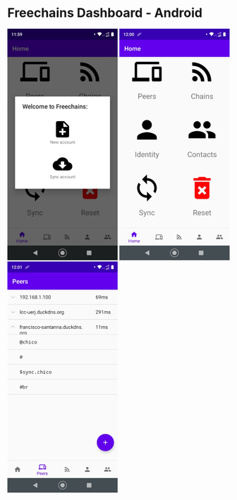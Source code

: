 # Freechains Dashboard - Android

<img src="docs/img-01.jpeg" width="250">
<img src="docs/img-02.jpeg" width="250">
<img src="docs/img-03.jpeg" width="250">
